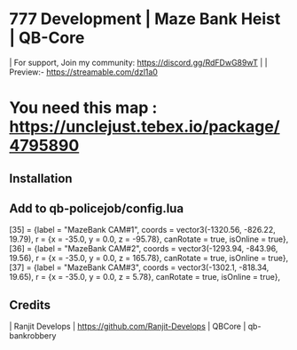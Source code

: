 # 777 Development | Maze Bank Heist | QB-Core

| For support, Join my community: https://discord.gg/RdFDwG89wT |
| Preview:- https://streamable.com/dzl1a0

# You need this map : https://unclejust.tebex.io/package/4795890

## Installation

## Add to qb-policejob/config.lua
[35] = {label = "MazeBank CAM#1", coords = vector3(-1320.56, -826.22, 19.79), r = {x = -35.0, y = 0.0, z = -95.78}, canRotate = true, isOnline = true},
[36] = {label = "MazeBank CAM#2", coords = vector3(-1293.94, -843.96, 19.56), r = {x = -35.0, y = 0.0, z = 165.78}, canRotate = true, isOnline = true},
[37] = {label = "MazeBank CAM#3", coords = vector3(-1302.1, -818.34, 19.65), r = {x = -35.0, y = 0.0, z = 5.78}, canRotate = true, isOnline = true},

## Credits
| Ranjit Develops | https://github.com/Ranjit-Develops
| QBCore | qb-bankrobbery
